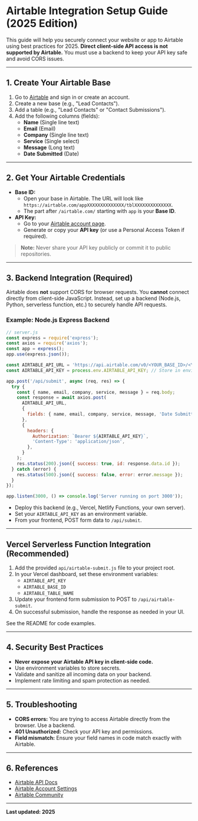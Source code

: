 # Airtable Integration Setup Guide (2025 Edition)

This guide will help you securely connect your website or app to Airtable using best practices for 2025. **Direct client-side API access is not supported by Airtable.** You must use a backend to keep your API key safe and avoid CORS issues.

---

## 1. Create Your Airtable Base

1. Go to [Airtable](https://airtable.com) and sign in or create an account.
2. Create a new base (e.g., "Lead Contacts").
3. Add a table (e.g., "Lead Contacts" or "Contact Submissions").
4. Add the following columns (fields):
   - **Name** (Single line text)
   - **Email** (Email)
   - **Company** (Single line text)
   - **Service** (Single select)
   - **Message** (Long text)
   - **Date Submitted** (Date)

---

## 2. Get Your Airtable Credentials

- **Base ID:**
  - Open your base in Airtable. The URL will look like `https://airtable.com/appXXXXXXXXXXXXXX/tblXXXXXXXXXXXXXX`.
  - The part after `/airtable.com/` starting with `app` is your **Base ID**.
- **API Key:**
  - Go to your [Airtable account page](https://airtable.com/account).
  - Generate or copy your **API key** (or use a Personal Access Token if required).

> **Note:** Never share your API key publicly or commit it to public repositories.

---

## 3. Backend Integration (Required)

Airtable does **not** support CORS for browser requests. You **cannot** connect directly from client-side JavaScript. Instead, set up a backend (Node.js, Python, serverless function, etc.) to securely handle API requests.

### Example: Node.js Express Backend

```js
// server.js
const express = require('express');
const axios = require('axios');
const app = express();
app.use(express.json());

const AIRTABLE_API_URL = 'https://api.airtable.com/v0/<YOUR_BASE_ID>/<YOUR_TABLE_NAME>';
const AIRTABLE_API_KEY = process.env.AIRTABLE_API_KEY; // Store in environment variable

app.post('/api/submit', async (req, res) => {
  try {
    const { name, email, company, service, message } = req.body;
    const response = await axios.post(
      AIRTABLE_API_URL,
      {
        fields: { name, email, company, service, message, 'Date Submitted': new Date().toISOString() }
      },
      {
        headers: {
          Authorization: `Bearer ${AIRTABLE_API_KEY}`,
          'Content-Type': 'application/json',
        },
      }
    );
    res.status(200).json({ success: true, id: response.data.id });
  } catch (error) {
    res.status(500).json({ success: false, error: error.message });
  }
});

app.listen(3000, () => console.log('Server running on port 3000'));
```

- Deploy this backend (e.g., Vercel, Netlify Functions, your own server).
- Set your `AIRTABLE_API_KEY` as an environment variable.
- From your frontend, POST form data to `/api/submit`.

---

## Vercel Serverless Function Integration (Recommended)

1. Add the provided `api/airtable-submit.js` file to your project root.
2. In your Vercel dashboard, set these environment variables:
   - `AIRTABLE_API_KEY`
   - `AIRTABLE_BASE_ID`
   - `AIRTABLE_TABLE_NAME`
3. Update your frontend form submission to POST to `/api/airtable-submit`.
4. On successful submission, handle the response as needed in your UI.

See the README for code examples.

---

## 4. Security Best Practices

- **Never expose your Airtable API key in client-side code.**
- Use environment variables to store secrets.
- Validate and sanitize all incoming data on your backend.
- Implement rate limiting and spam protection as needed.

---

## 5. Troubleshooting

- **CORS errors:** You are trying to access Airtable directly from the browser. Use a backend.
- **401 Unauthorized:** Check your API key and permissions.
- **Field mismatch:** Ensure your field names in code match exactly with Airtable.

---

## 6. References

- [Airtable API Docs](https://airtable.com/developers/web/api/introduction)
- [Airtable Account Settings](https://airtable.com/account)
- [Airtable Community](https://community.airtable.com/)

---

**Last updated: 2025** 